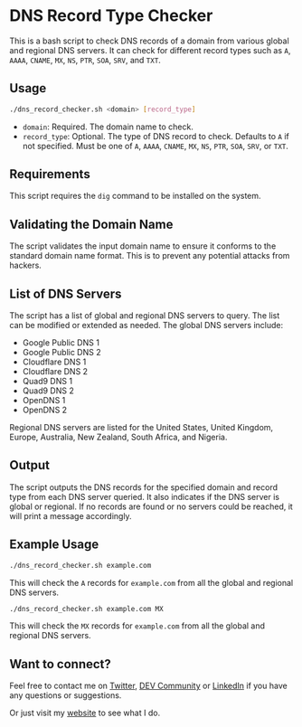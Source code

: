 # DNS Record Type Checker

This is a bash script to check DNS records of a domain from various global and regional DNS servers. It can check for different record types such as `A`, `AAAA`, `CNAME`, `MX`, `NS`, `PTR`, `SOA`, `SRV`, and `TXT`.

## Usage

```bash
./dns_record_checker.sh <domain> [record_type]
```

- `domain`: Required. The domain name to check.
- `record_type`: Optional. The type of DNS record to check. Defaults to `A` if not specified. Must be one of `A`, `AAAA`, `CNAME`, `MX`, `NS`, `PTR`, `SOA`, `SRV`, or `TXT`.

## Requirements

This script requires the `dig` command to be installed on the system.

## Validating the Domain Name

The script validates the input domain name to ensure it conforms to the standard domain name format. This is to prevent any potential attacks from hackers.

## List of DNS Servers

The script has a list of global and regional DNS servers to query. The list can be modified or extended as needed. The global DNS servers include:

- Google Public DNS 1
- Google Public DNS 2
- Cloudflare DNS 1
- Cloudflare DNS 2
- Quad9 DNS 1
- Quad9 DNS 2
- OpenDNS 1
- OpenDNS 2

Regional DNS servers are listed for the United States, United Kingdom, Europe, Australia, New Zealand, South Africa, and Nigeria.

## Output

The script outputs the DNS records for the specified domain and record type from each DNS server queried. It also indicates if the DNS server is global or regional. If no records are found or no servers could be reached, it will print a message accordingly.

## Example Usage

```bash
./dns_record_checker.sh example.com
```

This will check the `A` records for `example.com` from all the global and regional DNS servers.

```bash
./dns_record_checker.sh example.com MX
```

This will check the `MX` records for `example.com` from all the global and regional DNS servers.


## Want to connect?

Feel free to contact me on [Twitter](https://twitter.com/OnlineAnto), [DEV Community](https://dev.to/antoonline/) or [LinkedIn](https://www.linkedin.com/in/anto-online) if you have any questions or suggestions.

Or just visit my [website](https://anto.online) to see what I do.
